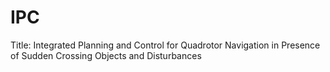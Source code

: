 # IPC
Title: Integrated Planning and Control for Quadrotor Navigation in Presence of Sudden Crossing Objects and Disturbances

